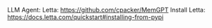 LLM Agent:
Letta: https://github.com/cpacker/MemGPT
Install Letta: https://docs.letta.com/quickstart#installing-from-pypi
